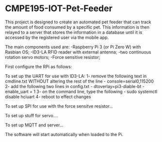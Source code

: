 # CMPE195-IOT-Pet-Feeder

This project is designed to create an automated pet feeder that can track the amount of food consumed by 
a specific pet. This information is then relayed to a server that stores the information in a database 
until it is accessed by the registered user via the mobile app. 

The main components used are:
	-Raspberry Pi 3 (or Pi Zero W) with Rasbian OS; 
	-ID3-LA RFID reader with external antenna; 
	-two continuous rotation servo motors; 
	-Force sensitive resistor; 

First configure the RPi as follows:

To set up the UART for use with ID3-LA:
	1- remove the following text in cmdline.txt WITHOUT altering the rest of the line
	    - console=serial0,115200
	2- add the following two lines in config.txt
	    - dtoverlay=pi3-diable-bt
    	- enable_uart = 1
	3- on the command line, type the following
	    - sudo systemctl disable hciuart
	4- reboot to effect changes

To set up SPI for use with the force sensitve resistor...



To set up stuff for servo....



To set up MQTT and server...


The software will start automatically when loaded to the Pi.
